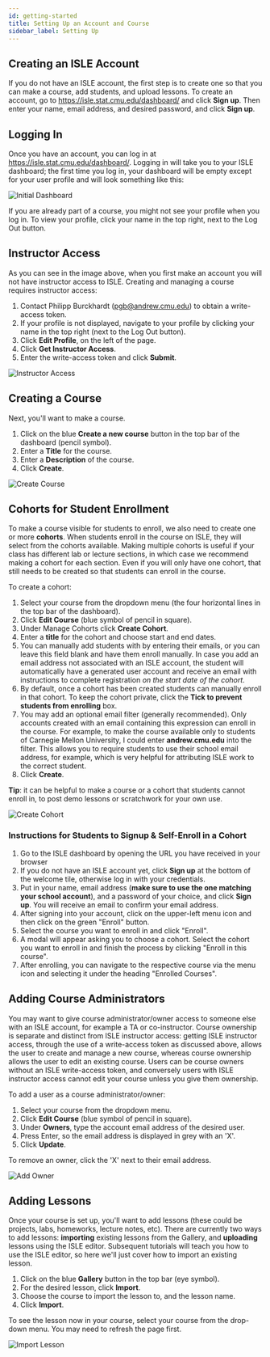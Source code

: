 ```yaml
---
id: getting-started
title: Setting Up an Account and Course
sidebar_label: Setting Up
---
```


## Creating an ISLE Account

If you do not have an ISLE account, the first step is to create one so that you can make a course, add students, and upload lessons. To create an account, go to <https://isle.stat.cmu.edu/dashboard/> and click **Sign up**. Then enter your name, email address, and desired password, and click **Sign up**.

## Logging In

Once you have an account, you can log in at <https://isle.stat.cmu.edu/dashboard/>. Logging in will take you to your ISLE dashboard; the first time you log in, your dashboard will be empty except for your user profile and will look something like this:

![Initial Dashboard](/img/initial_dashboard.png)

If you are already part of a course, you might not see your profile when you log in. To view your profile, click your name in the top right, next to the Log Out button.

## Instructor Access

As you can see in the image above, when you first make an account you will not have instructor access to ISLE. Creating and managing a course requires instructor access:

1. Contact Philipp Burckhardt (pgb@andrew.cmu.edu) to obtain a write-access token.
2. If your profile is not displayed, navigate to your profile by clicking your name in the top right (next to the Log Out button).
3. Click **Edit Profile**, on the left of the page.
4. Click **Get Instructor Access**.
5. Enter the write-access token and click **Submit**.

![Instructor Access](/gifs/instructor_access.gif)

## Creating a Course

Next, you'll want to make a course. 

1. Click on the blue **Create a new course** button in the top bar of the dashboard (pencil symbol).
2. Enter a **Title** for the course.
3. Enter a **Description** of the course. 
4. Click **Create**.

![Create Course](/gifs/create_course.gif)

## Cohorts for Student Enrollment

To make a course visible for students to enroll, we also need to create one or more **cohorts**. When students enroll in the course on ISLE, they will select from the cohorts available. Making multiple cohorts is useful if your class has different lab or lecture sections, in which case we recommend making a cohort for each section. Even if you will only have one cohort, that still needs to be created so that students can enroll in the course.

To create a cohort:

1. Select your course from the dropdown menu (the four horizontal lines in the top bar of the dashboard).
2. Click **Edit Course** (blue symbol of pencil in square).
3. Under Manage Cohorts click **Create Cohort**.
4. Enter a **title** for the cohort and choose start and end dates.
5. You can manually add students with by entering their emails, or you can leave this field blank and have them enroll manually. In case you add an email address not associated with an ISLE account, the student will automatically have a generated user account and receive an email with instructions to complete registration _on the start date of the cohort_.
6. By default, once a cohort has been created students can manually enroll in that cohort. To keep the cohort private, click the **Tick to prevent students from enrolling** box.
7. You may add an optional email filter (generally recommended). Only accounts created with an email containing this expression can enroll in the course. For example, to make the course available only to students of Carnegie Mellon University, I could enter **andrew.cmu.edu** into the filter. This allows you to require students to use their school email address, for example, which is very helpful for attributing ISLE work to the correct student.
8. Click **Create**.

**Tip**: it can be helpful to make a course or a cohort that students cannot enroll in, to post demo lessons or scratchwork for your own use.

![Create Cohort](/gifs/create_cohort.gif)

### Instructions for Students to Signup & Self-Enroll in a Cohort

1. Go to the ISLE dashboard by opening the URL you have received in your browser
2. If you do not have an ISLE account yet, click **Sign up** at the bottom of the welcome tile, otherwise log in with your credentials.
3. Put in your name, email address (**make sure to use the one matching your school account**), and a password of your choice, and click **Sign up**. You will receive an email to confirm your email address.
4. After signing into your account, click on the upper-left menu <i class="fas fa-bars"></i> icon and then click on the green "Enroll" button.
5. Select the course you want to enroll in and click "Enroll".
6. A modal will appear asking you to choose a cohort. Select the cohort you want to enroll in and finish the process by clicking "Enroll in this course".
7. After enrolling, you can navigate to the respective course via the <i class="fas fa-bars"></i>  menu icon and selecting it under the heading "Enrolled Courses".

## Adding Course Administrators

You may want to give course administrator/owner access to someone else with an ISLE account, for example a TA or co-instructor. Course ownership is separate and distinct from ISLE instructor access: getting ISLE instructor access, through the use of a write-access token as discussed above, allows the user to create and manage a new course, whereas course ownership allows the user to edit an existing course. Users can be course owners without an ISLE write-access token, and conversely users with ISLE instructor access cannot edit your course unless you give them ownership.

To add a user as a course administrator/owner:

1. Select your course from the dropdown menu.
2. Click **Edit Course** (blue symbol of pencil in square).
3. Under **Owners**, type the account email address of the desired user.
4. Press Enter, so the email address is displayed in grey with an 'X'.
5. Click **Update**.

To remove an owner, click the 'X' next to their email address.

![Add Owner](/gifs/add_owner.gif)

## Adding Lessons

Once your course is set up, you'll want to add lessons (these could be projects, labs, homeworks, lecture notes, etc). There are currently two ways to add lessons: **importing** existing lessons from the Gallery, and **uploading** lessons using the ISLE editor. Subsequent tutorials will teach you how to use the ISLE editor, so here we'll just cover how to import an existing lesson.

1. Click on the blue **Gallery** button in the top bar (eye symbol).
2. For the desired lesson, click **Import**.
3. Choose the course to import the lesson to, and the lesson name.
4. Click **Import**.

To see the lesson now in your course, select your course from the drop-down menu. You may need to refresh the page first.

![Import Lesson](/gifs/import_lesson.gif)
